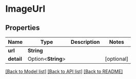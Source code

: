 # ImageUrl

## Properties

Name | Type | Description | Notes
------------ | ------------- | ------------- | -------------
**url** | **String** |  | 
**detail** | Option<**String**> |  | [optional]

[[Back to Model list]](../README.md#documentation-for-models) [[Back to API list]](../README.md#documentation-for-api-endpoints) [[Back to README]](../README.md)


